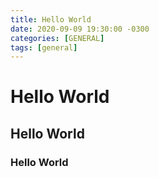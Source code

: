 ```yaml
---
title: Hello World
date: 2020-09-09 19:30:00 -0300
categories: [GENERAL]
tags: [general]     
---
```


# Hello World
## Hello World
### Hello World

